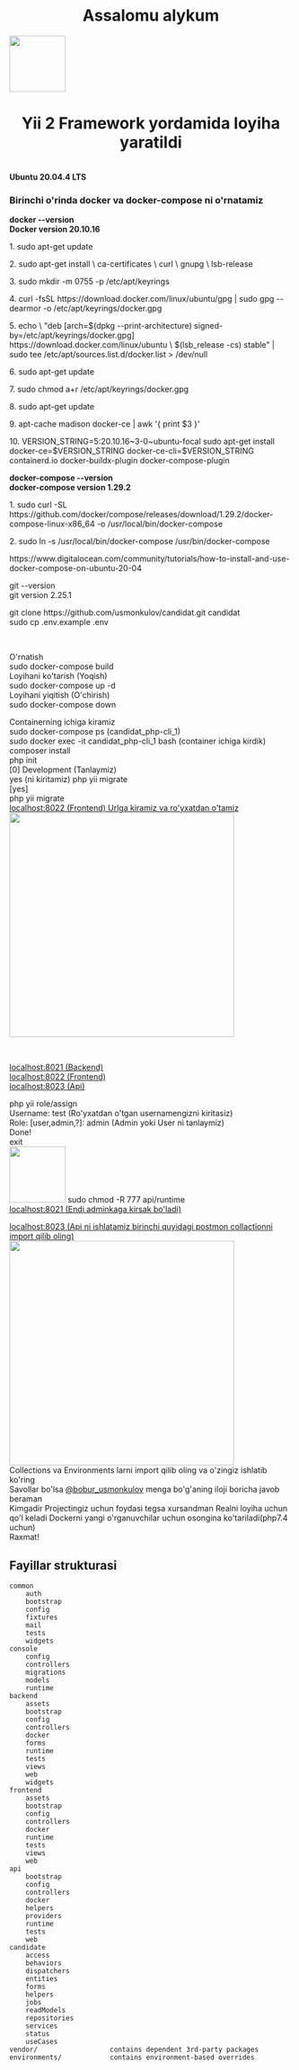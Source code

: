 <p align="center">
    <h1 align="center">Assalomu alykum</h1>
    <a href="https://github.com/yiisoft" target="_blank">
        <img src="https://avatars0.githubusercontent.com/u/993323" height="100px">
    </a>
    <h1 align="center">Yii 2 Framework yordamida loyiha yaratildi</h1>
    <br>
    <b> Ubuntu 20.04.4 LTS </b>
    <br>
    <h3>Birinchi o'rinda <b>docker<b> va </b>docker-compose</b> ni o'rnatamiz</h3>
    <p>
        <b>
            docker --version <br>
            Docker version 20.10.16
        </b>
    </p>
    <p>
        <p> 1. sudo apt-get update </p>
        <p> 2. sudo apt-get install \
            ca-certificates \
            curl \
            gnupg \
            lsb-release </p>
        <p> 3. sudo mkdir -m 0755 -p /etc/apt/keyrings </p>
        <p> 4. curl -fsSL https://download.docker.com/linux/ubuntu/gpg | sudo gpg --dearmor -o /etc/apt/keyrings/docker.gpg </p>
        <p> 5. echo \
          "deb [arch=$(dpkg --print-architecture) signed-by=/etc/apt/keyrings/docker.gpg] https://download.docker.com/linux/ubuntu \
          $(lsb_release -cs) stable" | sudo tee /etc/apt/sources.list.d/docker.list > /dev/null </p>
        <p> 6. sudo apt-get update <p>
        <p> 7. sudo chmod a+r /etc/apt/keyrings/docker.gpg </p>
        <p> 8. sudo apt-get update <p>
        <p> 9. apt-cache madison docker-ce | awk '{ print $3 }' </p>
        <p> 10. VERSION_STRING=5:20.10.16~3-0~ubuntu-focal
            sudo apt-get install docker-ce=$VERSION_STRING docker-ce-cli=$VERSION_STRING containerd.io docker-buildx-plugin docker-compose-plugin </p>
    </p>
    <p>
        <b>
            docker-compose --version <br>
            docker-compose version 1.29.2
        </b>
    </p>
    <p>
       <p> 1. sudo curl -SL https://github.com/docker/compose/releases/download/1.29.2/docker-compose-linux-x86_64 -o /usr/local/bin/docker-compose </p>
       <p> 2. sudo ln -s /usr/local/bin/docker-compose /usr/bin/docker-compose </p>
    </p>
    https://www.digitalocean.com/community/tutorials/how-to-install-and-use-docker-compose-on-ubuntu-20-04
    <p>
        git --version <br>
        git version 2.25.1
    </p>
    <p>
        git clone https://github.com/usmonkulov/candidat.git candidat <br>
        sudo cp .env.example .env <br>
    </p>    
    <br>
     <p>
        O'rnatish <br>
        sudo docker-compose build <br>
        Loyihani ko'tarish (Yoqish) <br>
        sudo docker-compose up -d <br>
        Loyihani yiqitish (O'chirish) <br>
        sudo docker-compose down <br>
    </p>    
    <p>
        Containerning ichiga kiramiz <br>
        sudo docker-compose ps (candidat_php-cli_1) <br>
        sudo docker exec -it candidat_php-cli_1 bash (container ichiga kirdik)<br>
        composer install <br>
        php init <br>
        [0] Development (Tanlaymiz) <br>
        yes (ni kiritamiz)
        php yii migrate <br>
        [yes] <br>
        php yii migrate <br>
        <a href="http://localhost:8022">localhost:8022 (Frontend) Urlga kiramiz va ro'yxatdan o'tamiz</a> <br>
        <img src="readme/1.png" height="400px">
    </p> <br>
    <p>
        <a href="http://localhost:8021">localhost:8021 (Backend)</a> <br> 
        <a href="http://localhost:8022">localhost:8022 (Frontend)</a> <br> 
        <a href="http://localhost:8023">localhost:8023 (Api)</a> <br> 
    </p>
    <p>
        php yii role/assign <br>
        Username: test (Ro'yxatdan o'tgan usernamengizni kiritasiz) <br>
        Role: [user,admin,?]: admin (Admin yoki User ni tanlaymiz) <br>
        Done! <br>
        exit <br>
        <img src="readme/2.png" height="100px">
        sudo chmod -R 777 api/runtime <br>
        <a href="http://localhost:8021">localhost:8021 (Endi adminkaga kirsak bo'ladi)</a> <br>
    </p>
    <p>
        <a href="http://localhost:8023">localhost:8023 (Api ni ishlatamiz birinchi quyidagi postmon collactionni import qilib oling)</a> <br>
        <img src="readme/3.png" height="400px"> <br>
        Collections va Environments larni import qilib oling va o'zingiz ishlatib ko'ring <br>
        Savollar bo'lsa <a href="https://t.me/bobur_usmonkulov">@bobur_usmonkulov</a> menga bo'g'aning iloji boricha javob beraman <br>
        Kimgadir Projectingiz uchun foydasi tegsa xursandman Realni loyiha uchun qo'l keladi Dockerni yangi o'rganuvchilar uchun osongina ko'tariladi(php7.4 uchun)<br>
        Raxmat!
    </p>
</p>

Fayillar strukturasi
-------------------

```
common
    auth
    bootstrap
    config
    fixtures
    mail
    tests
    widgets
console
    config
    controllers
    migrations
    models
    runtime
backend
    assets
    bootstrap
    config
    controllers
    docker
    forms
    runtime
    tests
    views
    web
    widgets
frontend
    assets
    bootstrap
    config
    controllers
    docker
    runtime
    tests
    views
    web
api
    bootstrap
    config
    controllers
    docker
    helpers
    providers
    runtime
    tests
    web
candidate
    access
    behaviors
    dispatchers
    entities
    forms
    helpers
    jobs
    readModels
    repositories
    services
    status
    useCases
vendor/                  contains dependent 3rd-party packages
environments/            contains environment-based overrides
```


